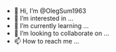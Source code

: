 - 👋 Hi, I’m @OlegSum1963
- 👀 I’m interested in ...
- 🌱 I’m currently learning ...
- 💞️ I’m looking to collaborate on ...
- 📫 How to reach me ...

<!---
OlegSum1963/OlegSum1963 is a ✨ special ✨ repository because its `README.md` (this file) appears on your GitHub profile.
You can click the Preview link to take a look at your changes.
Redmi nore 10 pro>
